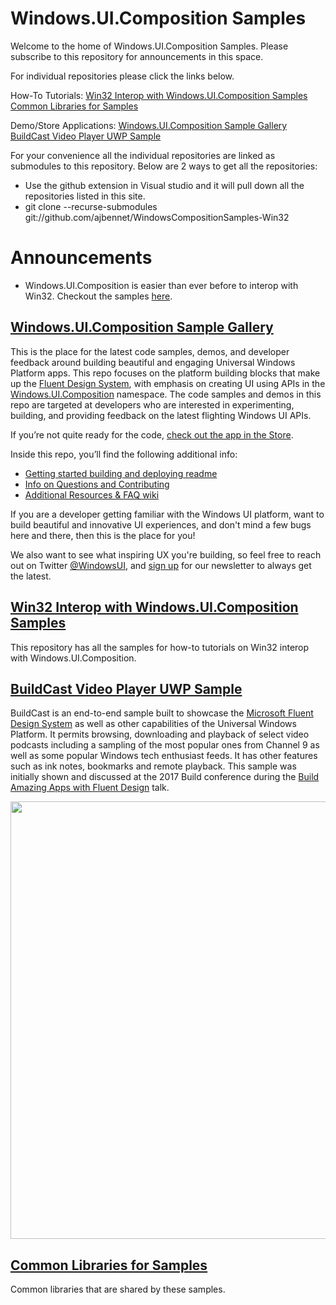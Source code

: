 # Windows.UI.Composition Samples
Welcome to the home of Windows.UI.Composition Samples. Please subscribe to this repository for announcements in this space. 

For individual repositories please click the links below. 

How-To Tutorials:
  [Win32 Interop with Windows.UI.Composition Samples](https://github.com/ajbennet/WindowsCompositionSamples-Win32)
  [Common Libraries for Samples](https://github.com/ajbennet/Common-WUC-Libraries)
  
Demo/Store Applications:
  [Windows.UI.Composition Sample Gallery](https://github.com/Microsoft/WindowsCompositionSamples)
  [BuildCast Video Player UWP Sample](https://github.com/Microsoft/BuildCast) 

For your convenience all the individual repositories are linked as submodules to this repository. Below are 2 ways to get all the repositories:

* Use the github extension in Visual studio and it will pull down all the repositories listed in this site. 
* git clone --recurse-submodules git://github.com/ajbennet/WindowsCompositionSamples-Win32

# Announcements

* Windows.UI.Composition is easier than ever before to interop with Win32. Checkout the samples [here](https://github.com/ajbennet/WindowsCompositionSamples-Win32). 

## [Windows.UI.Composition Sample Gallery](https://github.com/Microsoft/WindowsCompositionSamples)
This is the place for the latest code samples, demos, and developer feedback around building beautiful and engaging Universal Windows Platform apps.  This repo focuses on the platform building blocks that make up the [Fluent Design System](https://fluent.microsoft.com/), with emphasis on creating UI using APIs in the [Windows.UI.Composition](https://msdn.microsoft.com/en-us/library/windows/apps/windows.ui.composition.aspx) namespace. The code samples and demos in this repo are targeted at developers who are interested in experimenting, building, and providing feedback on the latest flighting Windows UI APIs.

If you’re not quite ready for the code, [check out the app in the Store](https://www.microsoft.com/store/productId/9N1H8CZHBPXB). 

Inside this repo, you’ll find the following additional info:

* [Getting started building and deploying readme](STARTUP.md)
* [Info on Questions and Contributing](CONTRIBUTING.md)
* [Additional Resources & FAQ wiki](https://github.com/Microsoft/WindowsCompositionSamples/wiki)

If you are a developer getting familiar with the Windows UI platform, want to build beautiful and innovative UI experiences, and don't mind a few bugs here and there, then this is the place for you!

We also want to see what inspiring UX you're building, so feel free to reach out on Twitter [@WindowsUI](https://twitter.com/windowsui), and [sign up](https://t.co/9vNiiBp2yJ) for our newsletter to always get the latest.

## [Win32 Interop with Windows.UI.Composition Samples](https://github.com/ajbennet/WindowsCompositionSamples-Win32)
This repository has all the samples for how-to tutorials on Win32 interop with Windows.UI.Composition. 

## [BuildCast Video Player UWP Sample](https://github.com/Microsoft/BuildCast) 
BuildCast is an end-to-end sample built to showcase the [Microsoft Fluent Design System](https://fluent.microsoft.com/) as well as other capabilities of the Universal Windows Platform. It permits browsing, downloading and playback of select video podcasts including a sampling of the most popular ones from Channel 9 as well as some popular Windows tech enthusiast feeds. It has other features such as ink notes, bookmarks and remote playback. This sample was initially shown and discussed at the 2017 Build conference during the [Build Amazing Apps with Fluent Design](https://channel9.msdn.com/Events/Build/2017/B8034) talk.  

<img src="https://github.com/Microsoft/BuildCast/blob/master/images/buildcast.png" width=700>

## [Common Libraries for Samples](https://github.com/ajbennet/Common-WUC-Libraries)
Common libraries that are shared by these samples. 



